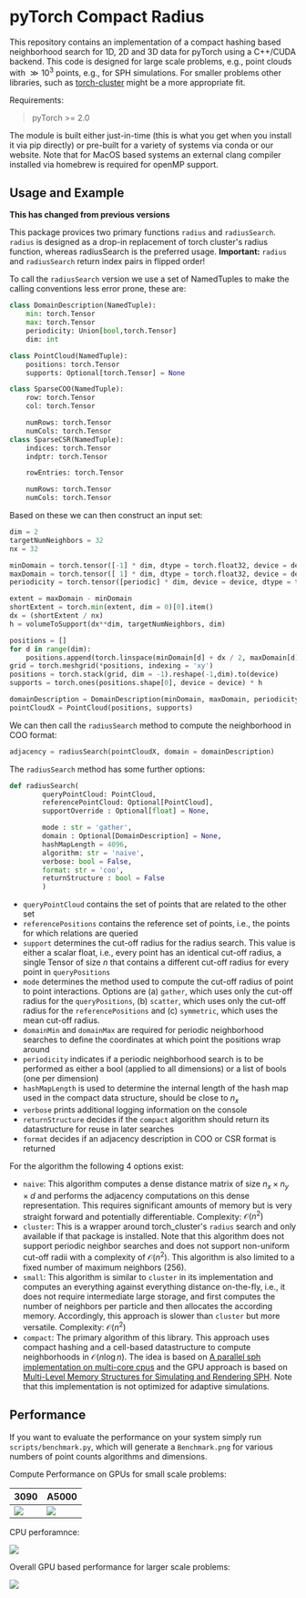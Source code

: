 # pyTorch Compact Radius

This repository contains an implementation of a compact hashing based neighborhood search for 1D, 2D and 3D data for pyTorch using a C++/CUDA backend. This code is designed for large scale problems, e.g., point clouds with $\gg 10^3$ points, e.g., for SPH simulations. For smaller problems other libraries, such as [torch-cluster](https://github.com/rusty1s/pytorch_cluster) might be a more appropriate fit.

Requirements:
> pyTorch >= 2.0

The module is built either just-in-time (this is what you get when you install it via pip directly) or pre-built for a variety of systems via conda or our website. Note that for MacOS based systems an external clang compiler installed via homebrew is required for openMP support.

## Usage and Example

__This has changed from previous versions__

This package provices two primary functions `radius` and `radiusSearch`. `radius` is designed as a drop-in replacement of torch cluster's radius function, whereas radiusSearch is the preferred usage. __Important:__ `radius` and `radiusSearch` return index pairs in flipped order!

To call the `radiusSearch` version we use a set of NamedTuples to make the calling conventions less error prone, these are:

```py
class DomainDescription(NamedTuple):
    min: torch.Tensor
    max: torch.Tensor
    periodicity: Union[bool,torch.Tensor]
    dim: int

class PointCloud(NamedTuple):
    positions: torch.Tensor
    supports: Optional[torch.Tensor] = None

class SparseCOO(NamedTuple):
    row: torch.Tensor
    col: torch.Tensor

    numRows: torch.Tensor
    numCols: torch.Tensor
class SparseCSR(NamedTuple):
    indices: torch.Tensor
    indptr: torch.Tensor

    rowEntries: torch.Tensor

    numRows: torch.Tensor
    numCols: torch.Tensor
```

Based on these we can then construct an input set:
```py
dim = 2
targetNumNeighbors = 32
nx = 32

minDomain = torch.tensor([-1] * dim, dtype = torch.float32, device = device)
maxDomain = torch.tensor([ 1] * dim, dtype = torch.float32, device = device)
periodicity = torch.tensor([periodic] * dim, device = device, dtype = torch.bool)

extent = maxDomain - minDomain
shortExtent = torch.min(extent, dim = 0)[0].item()
dx = (shortExtent / nx)
h = volumeToSupport(dx**dim, targetNumNeighbors, dim)

positions = []
for d in range(dim):
    positions.append(torch.linspace(minDomain[d] + dx / 2, maxDomain[d] - dx / 2, int((extent[d] - dx) / dx) + 1, device = device))
grid = torch.meshgrid(*positions, indexing = 'xy')
positions = torch.stack(grid, dim = -1).reshape(-1,dim).to(device)
supports = torch.ones(positions.shape[0], device = device) * h

domainDescription = DomainDescription(minDomain, maxDomain, periodicity, dim)
pointCloudX = PointCloud(positions, supports)
```

We can then call the `radiusSearch` method to compute the neighborhood in COO format:

```py
adjacency = radiusSearch(pointCloudX, domain = domainDescription)
```

The `radiusSearch` method has some further options:

```py
def radiusSearch( 
        queryPointCloud: PointCloud,
        referencePointCloud: Optional[PointCloud],
        supportOverride : Optional[float] = None,

        mode : str = 'gather',
        domain : Optional[DomainDescription] = None,
        hashMapLength = 4096,
        algorithm: str = 'naive',
        verbose: bool = False,
        format: str = 'coo',
        returnStructure : bool = False
        )
```


- `queryPointCloud` contains the set of points that are related to the other set
- `referencePositions` contains the reference set of points, i.e., the points for which relations are queried
- `support` determines the cut-off radius for the radius search. This value is either a scalar float, i.e., every point has an identical cut-off radius, a single Tensor of size $n$ that contains a different cut-off radius for every point in `queryPositions`
- `mode` determines the method used to compute the cut-off radius of point to point interactions. Options are (a) `gather`, which uses only the cut-off radius for the `queryPositions`, (b) `scatter`, which uses only the cut-off radius for the `referencePositions` and (c) `symmetric`, which uses the mean cut-off radius.
- `domainMin` and `domainMax` are required for periodic neighborhood searches to define the coordinates at which point the positions wrap around
- `periodicity` indicates if a periodic neighborhood search is to be performed as either a bool (applied to all dimensions) or a list of bools (one per dimension)
- `hashMapLength` is used to determine the internal length of the hash map used in the compact data structure, should be close to $n_x$
- `verbose` prints additional logging information on the console
- `returnStructure` decides if the `compact` algorithm should return its datastructure for reuse in later searches
- `format` decides if an adjacency description in COO or CSR format is returned

For the algorithm the following 4 options exist:
- `naive`: This algorithm computes a dense distance matrix of size $n_x \times n_y \times d$ and performs the adjacency computations on this dense representation. This requires significant amounts of memory but is very straight forward and potentially differentiable. Complexity: $\mathcal{O}\left(n^2\right)$
- `cluster`: This is a wrapper around torch_cluster's `radius` search and only available if that package is installed. Note that this algorithm does not support periodic neighbor searches and does not support non-uniform cut-off radii with a complexity of $\mathcal{O}\left(n^2\right)$. This algorithm is also limited to a fixed number of maximum neighbors ($256$).
- `small`: This algorithm is similar to `cluster` in its implementation and computes an everything against everything distance on-the-fly, i.e., it does not require intermediate large storage, and first computes the number of neighbors per particle and then allocates the according memory. Accordingly, this approach is slower than `cluster` but more versatile. Complexity: $\mathcal{O}\left(n^2\right)$
- `compact`: The primary algorithm of this library. This approach uses compact hashing and a cell-based datastructure to compute neighborhoods in $\mathcal{O}\left(n\log n\right)$. The idea is based on [A parallel sph implementation on multi-core cpus](https://cg.informatik.uni-freiburg.de/publications/2011_CGF_dataStructuresSPH.pdf) and the GPU approach is based on [Multi-Level Memory Structures for Simulating and Rendering SPH](https://onlinelibrary.wiley.com/doi/full/10.1111/cgf.14090). Note that this implementation is not optimized for adaptive simulations.


## Performance

If you want to evaluate the performance on your system simply run `scripts/benchmark.py`, which will generate a `Benchmark.png` for various numbers of point counts algorithms and dimensions.

Compute Performance on GPUs for small scale problems:

3090 | A5000
---|---
<img src="https://github.com/wi-re/torch-compact-radius/blob/main/figures/Benchmark_3090.png?raw=true">| <img src="https://github.com/wi-re/torch-compact-radius/blob/main/figures/Benchmark_A5000.png?raw=true">

CPU perforamnce:

<img src="https://github.com/wi-re/torch-compact-radius/blob/main/figures/Benchmark_CPU.png?raw=true">

Overall GPU based performance for larger scale problems:

<img src="https://github.com/wi-re/torch-compact-radius/blob/main/figures/Overall.png?raw=true">
<!-- 
## Testing

If you want to check if your version of this library works correctly simply run `python scripts/test.py`. This simple test function runs a variety of configurations and the output will appear like this:
```
periodic = True,        reducedSet = True,      algorithm = naive       device = cpu    ✅✅✅✅✅✅    device = cuda   ✅✅✅✅✅✅
periodic = True,        reducedSet = True,      algorithm = small       device = cpu    ✅✅✅✅✅✅    device = cuda   ✅✅✅✅✅✅
periodic = True,        reducedSet = True,      algorithm = cluster     device = cpu    ❌❌❌❌❌❌    device = cuda   ❌❌❌❌❌❌
periodic = True,        reducedSet = True,      algorithm = compact     device = cpu    ✅✅✅✅✅✅    device = cuda   ✅✅✅✅✅✅
periodic = True,        reducedSet = False,     algorithm = naive       device = cpu    ✅✅✅✅✅✅    device = cuda   ✅✅✅✅✅✅
periodic = True,        reducedSet = False,     algorithm = small       device = cpu    ✅✅✅✅✅✅    device = cuda   ✅✅✅✅✅✅
periodic = True,        reducedSet = False,     algorithm = cluster     device = cpu    ❌❌❌❌❌❌    device = cuda   ❌❌❌❌❌❌
periodic = True,        reducedSet = False,     algorithm = compact     device = cpu    ✅✅✅✅✅✅    device = cuda   ✅✅✅✅✅✅
periodic = False,       reducedSet = True,      algorithm = naive       device = cpu    ✅✅✅✅✅✅    device = cuda   ✅✅✅✅✅✅
periodic = False,       reducedSet = True,      algorithm = small       device = cpu    ✅✅✅✅✅✅    device = cuda   ✅✅✅✅✅✅
periodic = False,       reducedSet = True,      algorithm = cluster     device = cpu    ✅❌❌❌❌❌    device = cuda   ✅❌❌❌❌❌
periodic = False,       reducedSet = True,      algorithm = compact     device = cpu    ✅✅✅✅✅✅    device = cuda   ✅✅✅✅✅✅
periodic = False,       reducedSet = False,     algorithm = naive       device = cpu    ✅✅✅✅✅✅    device = cuda   ✅✅✅✅✅✅
periodic = False,       reducedSet = False,     algorithm = small       device = cpu    ✅✅✅✅✅✅    device = cuda   ✅✅✅✅✅✅
periodic = False,       reducedSet = False,     algorithm = cluster     device = cpu    ✅❌❌❌❌❌    device = cuda   ✅❌❌❌❌❌
periodic = False,       reducedSet = False,     algorithm = compact     device = cpu    ✅✅✅✅✅✅    device = cuda   ✅✅✅✅✅✅
```

The `cluster` algorithm failing is due to a lack of support of torch_cluster`s implementation for periodic neighborhood searches as well as searches with non-uniform cut-off radii. -->

## TODO:

> Add AMD Support
> Wrap periodic neighborhood search and non symmetric neighborhoods around torch cluster


## Building and Installing

To install simply run (adapt to your local system if necessary):
```bash
pytorch pyfluids::torch-compact-radius torchvision torchaudio pytorch-cuda=12.4 -c pytorch -c nvidia
```

### Pip Version

Simply run
```bash
pip install -e . --no-build-isolation
```

Or install it via
```bash
pip install torchCompactRadius -f https://fluids.dev/torchCompactRadius/wheels/torch-2.5.0+{cuTag}/
```

### Anaconda Version

To build the conda version of the code simply run 
```bash
./conda/torchCompactRadius/build_conda.sh {pyVersion} {torchVersion} {cudaVersion}
```

e.g., to build the library for python 3.11, pytorch 2.5.0 and Cuda 12.1 run `build_conda.sh 3.11 2.5.0 cu121`. After building it like this, you can install the locally built version via
```
conda install -c ~/conda-bld/ torch-compact-radius -c pytorch
```